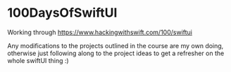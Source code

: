 # 100DaysOfSwiftUI
Working through https://www.hackingwithswift.com/100/swiftui

Any modifications to the projects outlined in the course are my own doing, otherwise just following along to the project ideas to get a refresher on the whole swiftUI thing :)

